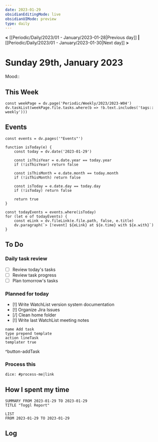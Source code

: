 ```yaml
---
date: 2023-01-29
obsidianEditingMode: live
obsidianUIMode: preview
type: daily
---
```


**<** [[Periodic/Daily/2023/01 - January/2023-01-28|Previous day]] **|** [[Periodic/Daily/2023/01 - January/2023-01-30|Next day]] **>**

# Sunday 29th, January 2023

Mood:: 

## This Week

```dataviewjs
const weekPage = dv.page('Periodic/Weekly/2023/2023-W04')
dv.taskList(weekPage.file.tasks.where(b => !b.text.includes('tags:: weekly')))
```

## Events

```dataviewjs
const events = dv.pages('"Events"')

function isToday(e) {
	const today = dv.date('2023-01-29')
	
	const isThisYear = e.date.year == today.year
	if (!isThisYear) return false

	const isThisMonth = e.date.month == today.month
	if (!isThisMonth) return false

	const isToday = e.date.day == today.day
	if (!isToday) return false

	return true
}

const todayEvents = events.where(isToday)
for (let e of todayEvents) {
	const eLink = dv.fileLink(e.file.path, false, e.title)
	dv.paragraph(`> [!event] ${eLink} at ${e.time} with ${e.with}`)
}
```

## To Do

### Daily task review
- [ ] Review today's tasks
- [ ] Review task progress
- [ ] Plan tomorrow's tasks

### Planned for today

- [!] Write WatchList version system documentation
- [!] Organize Jira Issues
- [/] Clean home folder
- [!] Write last WatchList meeting notes
```button
name Add task
type prepend template
action lineTask
templater true
```
^button-addTask

### Process this
`dice: #process-me|link`

## How I spent my time

```toggl
SUMMARY FROM 2023-01-29 TO 2023-01-29
TITLE "Toggl Report"
```

```toggl
LIST
FROM 2023-01-29 TO 2023-01-29
```

## Log

